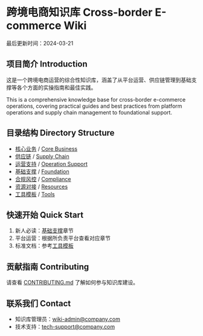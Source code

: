# 跨境电商知识库 Cross-border E-commerce Wiki

最后更新时间：2024-03-21

## 项目简介 Introduction
这是一个跨境电商运营的综合性知识库，涵盖了从平台运营、供应链管理到基础支撑等各个方面的实操指南和最佳实践。

This is a comprehensive knowledge base for cross-border e-commerce operations, covering practical guides and best practices from platform operations and supply chain management to foundational support.

## 目录结构 Directory Structure
- [核心业务](1-核心业务/README.md) / [Core Business](1-core-business/README.md)
- [供应链](2-供应链/README.md) / [Supply Chain](2-supply-chain/README.md)
- [运营支持](3-运营支持/README.md) / [Operation Support](3-operation-support/README.md)
- [基础支撑](4-基础支撑/README.md) / [Foundation](4-foundation/README.md)
- [合规风控](5-合规风控/README.md) / [Compliance](5-compliance/README.md)
- [资源对接](6-资源对接/README.md) / [Resources](6-resources/README.md)
- [工具模板](7-工具模板/README.md) / [Tools](7-tools/README.md)

## 快速开始 Quick Start
1. 新人必读：[基础支撑](4-基础支撑/README.md)章节
2. 平台运营：根据所负责平台查看对应章节
3. 标准文档：参考[工具模板](7-工具模板/README.md)

## 贡献指南 Contributing
请查看 [CONTRIBUTING.md](CONTRIBUTING.md) 了解如何参与知识库建设。

## 联系我们 Contact
- 知识库管理员：wiki-admin@company.com
- 技术支持：tech-support@company.com 